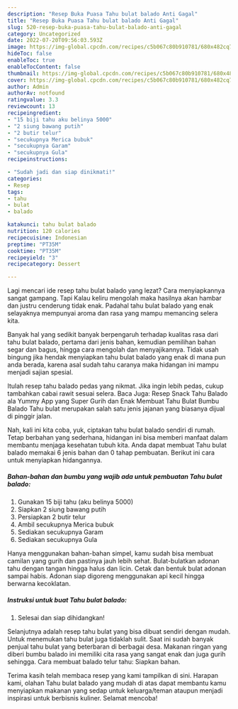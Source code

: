 ```yaml
---
description: "Resep Buka Puasa Tahu bulat balado Anti Gagal"
title: "Resep Buka Puasa Tahu bulat balado Anti Gagal"
slug: 520-resep-buka-puasa-tahu-bulat-balado-anti-gagal
category: Uncategorized
date: 2022-07-20T09:56:03.593Z
image: https://img-global.cpcdn.com/recipes/c5b067c80b910781/680x482cq70/tahu-bulat-balado-foto-resep-utama.jpg
hideToc: false
enableToc: true
enableTocContent: false
thumbnail: https://img-global.cpcdn.com/recipes/c5b067c80b910781/680x482cq70/tahu-bulat-balado-foto-resep-utama.jpg
cover: https://img-global.cpcdn.com/recipes/c5b067c80b910781/680x482cq70/tahu-bulat-balado-foto-resep-utama.jpg
author: Admin
authorAv: notfound
ratingvalue: 3.3
reviewcount: 13
recipeingredient:
- "15 biji tahu aku belinya 5000"
- "2 siung bawang putih"
- "2 butir telur"
- "secukupnya Merica bubuk"
- "secukupnya Garam"
- "secukupnya Gula"
recipeinstructions:

- "Sudah jadi dan siap dinikmati!"
categories:
- Resep
tags:
- tahu
- bulat
- balado

katakunci: tahu bulat balado 
nutrition: 120 calories
recipecuisine: Indonesian
preptime: "PT35M"
cooktime: "PT35M"
recipeyield: "3"
recipecategory: Dessert

---
```



Lagi mencari ide resep tahu bulat balado yang lezat? Cara menyiapkannya sangat gampang. Tapi Kalau keliru mengolah maka hasilnya akan hambar dan justru cenderung tidak enak. Padahal tahu bulat balado yang enak selayaknya mempunyai aroma dan rasa yang mampu memancing selera kita.


Banyak hal yang sedikit banyak berpengaruh terhadap kualitas rasa dari tahu bulat balado, pertama dari jenis bahan, kemudian pemilihan bahan segar dan bagus, hingga cara mengolah dan menyajikannya. Tidak usah bingung jika hendak menyiapkan tahu bulat balado yang enak di mana pun anda berada, karena asal sudah tahu caranya maka hidangan ini mampu menjadi sajian spesial.

Itulah resep tahu balado pedas yang nikmat. Jika ingin lebih pedas, cukup tambahkan cabai rawit sesuai selera. Baca Juga: Resep Snack Tahu Balado ala Yummy App yang Super Gurih dan Enak Membuat Tahu Bulat Bumbu Balado Tahu bulat merupakan salah satu jenis jajanan yang biasanya dijual di pinggir jalan.


Nah, kali ini kita coba, yuk, ciptakan tahu bulat balado sendiri di rumah. Tetap berbahan yang sederhana, hidangan ini bisa memberi manfaat dalam membantu menjaga kesehatan tubuh kita. Anda dapat membuat Tahu bulat balado memakai 6 jenis bahan dan 0 tahap pembuatan. Berikut ini cara untuk menyiapkan hidangannya.

<!--inarticleads1-->

##### Bahan-bahan dan bumbu yang wajib ada untuk pembuatan Tahu bulat balado:

1. Gunakan 15 biji tahu (aku belinya 5000)
1. Siapkan 2 siung bawang putih
1. Persiapkan 2 butir telur
1. Ambil secukupnya Merica bubuk
1. Sediakan secukupnya Garam
1. Sediakan secukupnya Gula


Hanya menggunakan bahan-bahan simpel, kamu sudah bisa membuat camilan yang gurih dan pastinya jauh lebih sehat. Bulat-bulatkan adonan tahu dengan tangan hingga halus dan licin. Cetak dan bentuk bulat adonan sampai habis. Adonan siap digoreng menggunakan api kecil hingga berwarna kecoklatan. 

<!--inarticleads2-->

##### Instruksi untuk buat Tahu bulat balado:


1. Selesai dan siap dihidangkan!

Selanjutnya adalah resep tahu bulat yang bisa dibuat sendiri dengan mudah. Untuk menemukan tahu bulat juga tidaklah sulit. Saat ini sudah banyak penjual tahu bulat yang beterbaran di berbagai desa. Makanan ringan yang diberi bumbu balado ini memiliki cita rasa yang sangat enak dan juga gurih sehingga. Cara membuat balado telur tahu: Siapkan bahan. 

Terima kasih telah membaca resep yang kami tampilkan di sini. Harapan kami, olahan Tahu bulat balado yang mudah di atas dapat membantu kamu menyiapkan makanan yang sedap untuk keluarga/teman ataupun menjadi inspirasi untuk berbisnis kuliner. Selamat mencoba!
